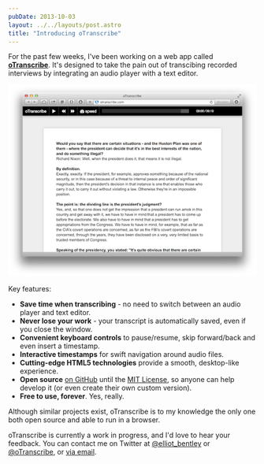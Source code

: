 ```yaml
---
pubDate: 2013-10-03
layout: ../../layouts/post.astro
title: "Introducing oTranscribe"
---
```


For the past few weeks, I've been working on a web app called **[oTranscribe](http://otranscribe.com/)**. It's designed to take the pain out of transcibing recorded interviews by integrating an audio player with a text editor.

[<img src="/assets/otranscribe.png">](http://otranscribe.com/)

Key features:

- **Save time when transcribing** - no need to switch between an audio player and text editor.
- **Never lose your work** - your transcript is automatically saved, even if you close the window.
- **Convenient keyboard controls** to pause/resume, skip forward/back and even insert a timestamp.
- **Interactive timestamps** for swift navigation around audio files.
- **Cutting-edge HTML5 technologies** provide a smooth, desktop-like experience.
- **Open source** [on GitHub](http://github.com/otranscribe/otranscribe) until the [MIT License](http://opensource.org/licenses/MIT), so anyone can help develop it (or even create their own custom version).
- **Free to use, forever**. Yes, really.

Although similar projects exist, oTranscribe is to my knowledge the only one both open source and able to run in a browser.

oTranscribe is currently a work in progress, and I'd love to hear your feedback. You can contact me on Twitter at [@elliot_bentley](http://twitter.com/elliot_bentley) or [@oTranscribe](http://twitter.com/oTranscribe), or <a href="mailto:mail@elliotbentley.com?subject=oTranscribe">via email</a>.
